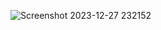 ![Screenshot 2023-12-27 232152](https://github.com/BRUHxDD/113_RestAPI/assets/81703225/d2f82d37-f57c-4412-b194-903f17f555fd)
